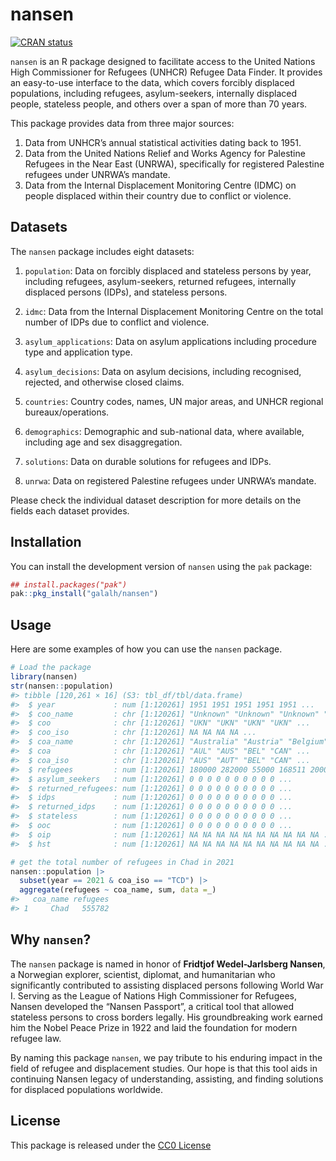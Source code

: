 
# nansen

[![CRAN
status](https://www.r-pkg.org/badges/version/galalh)](https://cran.r-project.org/package=galalh)

`nansen` is an R package designed to facilitate access to the United
Nations High Commissioner for Refugees (UNHCR) Refugee Data Finder. It
provides an easy-to-use interface to the data, which covers forcibly
displaced populations, including refugees, asylum-seekers, internally
displaced people, stateless people, and others over a span of more than
70 years.

This package provides data from three major sources:

1.  Data from UNHCR’s annual statistical activities dating back to 1951.
2.  Data from the United Nations Relief and Works Agency for Palestine
    Refugees in the Near East (UNRWA), specifically for registered
    Palestine refugees under UNRWA’s mandate.
3.  Data from the Internal Displacement Monitoring Centre (IDMC) on
    people displaced within their country due to conflict or violence.

## Datasets

The `nansen` package includes eight datasets:

1.  `population`: Data on forcibly displaced and stateless persons by
    year, including refugees, asylum-seekers, returned refugees,
    internally displaced persons (IDPs), and stateless persons.

2.  `idmc`: Data from the Internal Displacement Monitoring Centre on the
    total number of IDPs due to conflict and violence.

3.  `asylum_applications`: Data on asylum applications including
    procedure type and application type.

4.  `asylum_decisions`: Data on asylum decisions, including recognised,
    rejected, and otherwise closed claims.

5.  `countries`: Country codes, names, UN major areas, and UNHCR
    regional bureaux/operations.

6.  `demographics`: Demographic and sub-national data, where available,
    including age and sex disaggregation.

7.  `solutions`: Data on durable solutions for refugees and IDPs.

8.  `unrwa`: Data on registered Palestine refugees under UNRWA’s
    mandate.

Please check the individual dataset description for more details on the
fields each dataset provides.

## Installation

You can install the development version of `nansen` using the `pak`
package:

``` r
## install.packages("pak")
pak::pkg_install("galalh/nansen")
```

## Usage

Here are some examples of how you can use the `nansen` package.

``` r
# Load the package
library(nansen)
str(nansen::population)
#> tibble [120,261 × 16] (S3: tbl_df/tbl/data.frame)
#>  $ year             : num [1:120261] 1951 1951 1951 1951 1951 ...
#>  $ coo_name         : chr [1:120261] "Unknown" "Unknown" "Unknown" "Unknown" ...
#>  $ coo              : chr [1:120261] "UKN" "UKN" "UKN" "UKN" ...
#>  $ coo_iso          : chr [1:120261] NA NA NA NA ...
#>  $ coa_name         : chr [1:120261] "Australia" "Austria" "Belgium" "Canada" ...
#>  $ coa              : chr [1:120261] "AUL" "AUS" "BEL" "CAN" ...
#>  $ coa_iso          : chr [1:120261] "AUS" "AUT" "BEL" "CAN" ...
#>  $ refugees         : num [1:120261] 180000 282000 55000 168511 2000 ...
#>  $ asylum_seekers   : num [1:120261] 0 0 0 0 0 0 0 0 0 0 ...
#>  $ returned_refugees: num [1:120261] 0 0 0 0 0 0 0 0 0 0 ...
#>  $ idps             : num [1:120261] 0 0 0 0 0 0 0 0 0 0 ...
#>  $ returned_idps    : num [1:120261] 0 0 0 0 0 0 0 0 0 0 ...
#>  $ stateless        : num [1:120261] 0 0 0 0 0 0 0 0 0 0 ...
#>  $ ooc              : num [1:120261] 0 0 0 0 0 0 0 0 0 0 ...
#>  $ oip              : num [1:120261] NA NA NA NA NA NA NA NA NA NA ...
#>  $ hst              : num [1:120261] NA NA NA NA NA NA NA NA NA NA ...

# get the total number of refugees in Chad in 2021
nansen::population |>
  subset(year == 2021 & coa_iso == "TCD") |>
  aggregate(refugees ~ coa_name, sum, data =_)
#>   coa_name refugees
#> 1     Chad   555782
```

## Why `nansen`?

The `nansen` package is named in honor of **Fridtjof Wedel-Jarlsberg
Nansen**, a Norwegian explorer, scientist, diplomat, and humanitarian
who significantly contributed to assisting displaced persons following
World War I. Serving as the League of Nations High Commissioner for
Refugees, Nansen developed the “Nansen Passport”, a critical tool that
allowed stateless persons to cross borders legally. His groundbreaking
work earned him the Nobel Peace Prize in 1922 and laid the foundation
for modern refugee law.

By naming this package `nansen`, we pay tribute to his enduring impact
in the field of refugee and displacement studies. Our hope is that this
tool aids in continuing Nansen legacy of understanding, assisting, and
finding solutions for displaced populations worldwide.

## License

This package is released under the [CC0
License](https://creativecommons.org/share-your-work/public-domain/cc0/)
